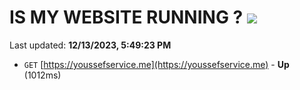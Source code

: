 # IS MY WEBSITE RUNNING ? [![](https://img.shields.io/static/v1?label=Sponsor&message=%E2%9D%A4&logo=GitHub&color=%23fe8e86)](https://github.com/sponsors/<username>)

Last updated: **12/13/2023, 5:49:23 PM**

- `GET` [https://youssefservice.me](https://youssefservice.me) - **Up** (1012ms)
